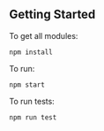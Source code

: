 ## Getting Started

To get all modules:

    npm install

To run:  

    npm start
    
To run tests:
    
    npm run test